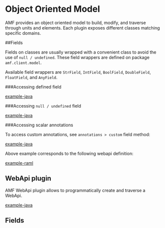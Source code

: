 # Object Oriented Model

AMF provides an object oriented model to build, modify, and traverse through units and elements. Each plugin exposes different classes matching specific domains.

##Fields

Fields on classes are usually wrapped with a convenient class to avoid the use of `null / undefined`. These field wrappers are defined on package ```amf.client.model```.

Available field wrappers are `StrField`, `IntField`, `BoolField`, `DoubleField`, `FloatField`, and `AnyField`.

###Accessing defined field

[example-java](https://raw.githubusercontent.com/mulesoft/amf-examples/snapshot/src/test/java/co/acme/model/Fields.java#field-defined)

###Accessing `null / undefined` field

[example-java](https://raw.githubusercontent.com/mulesoft/amf-examples/snapshot/src/test/java/co/acme/model/Fields.java#field-undefined)

###Accessing scalar annotations

To access custom annotations, see `annotations > custom` field method:

[example-java](https://raw.githubusercontent.com/mulesoft/amf-examples/snapshot/src/test/java/co/acme/model/Fields.java#field-annotations)

Above example corresponds to the following webapi definition:

[example-raml](https://raw.githubusercontent.com/mulesoft/amf-examples/snapshot/src/main/resources/examples/scalar-annotations.raml)

## WebApi plugin

AMF WebApi plugin allows to programmatically create and traverse a WebApi.

[example-java](https://raw.githubusercontent.com/mulesoft/amf-examples/snapshot/src/test/java/co/acme/model/WebApiBuilder.java#raml-10-webapi-builder)

## Fields
